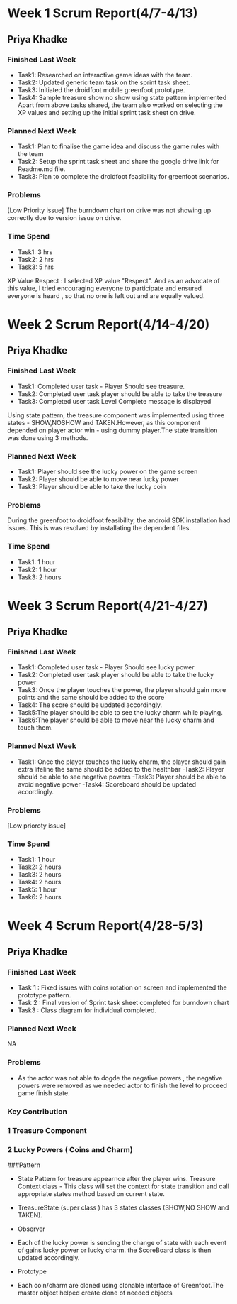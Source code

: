 # Week 1 Scrum Report(4/7-4/13)

## Priya Khadke

### Finished Last Week 
- Task1: Researched on interactive game ideas with the team.
- Task2: Updated generic team task on the sprint task sheet.
- Task3: Initiated the droidfoot mobile greenfoot prototype.
- Task4: Sample treasure show no show using state pattern implemented
Apart from above tasks shared, the team also worked on selecting the XP values and setting up the initial sprint task sheet on drive.

### Planned Next Week 
- Task1: Plan to finalise the game idea and discuss the game rules with the team
- Task2: Setup the sprint task sheet and share the google drive link for Readme.md file.
- Task3: Plan to complete the droidfoot feasibility for greenfoot scenarios.

### Problems
[Low Priority issue] The burndown chart on drive was not showing up correctly due to version issue on drive.

### Time Spend

- Task1: 3 hrs
- Task2: 2 hrs
- Task3: 5 hrs

XP Value Respect :
I selected XP value "Respect". And as an advocate of this value, I tried encouraging everyone to participate and ensured everyone is heard , so that no one is left out and are equally valued.


# Week 2 Scrum Report(4/14-4/20)

## Priya Khadke

### Finished Last Week 
- Task1: Completed user task - Player Should see treasure.
- Task2: Completed user task player should be able to take the treasure 
- Task3: Completed user task Level Complete message is displayed

Using state pattern, the treasure component was implemented using three states - SHOW,NOSHOW and TAKEN.However, as this component depended on player actor win - using dummy player.The state transition was done using 3 methods.

### Planned Next Week 
- Task1: Player should see the lucky power on the game screen
- Task2: Player should be able to move near lucky power
- Task3: Player should be able to take the lucky coin

### Problems
During the greenfoot to droidfoot feasibility, the android SDK installation had issues.
This is was resolved by installating the dependent files.


### Time Spend

- Task1: 1 hour
- Task2: 1 hour
- Task3: 2 hours



# Week 3 Scrum Report(4/21-4/27)

## Priya Khadke

### Finished Last Week 
- Task1: Completed user task - Player Should see lucky power
- Task2: Completed user task player should be able to take the lucky power 
- Task3: Once the player touches the power, the player should gain more points and the same should be added to the score
- Task4: The score should be updated accordingly.
- Task5:The player should be able to see the lucky charm while playing.
- Task6:The player should be able to move near the lucky charm and touch them.

### Planned Next Week 
- Task1: Once the player touches the lucky charm, the player should gain extra lifeline 
the same should be added to the healthbar
-Task2: Player should be able to see negative powers
-Task3: Player should be able to avoid negative power
-Task4: Scoreboard should be updated accordingly.

### Problems
[Low prioroty issue]

### Time Spend
- Task1: 1 hour
- Task2: 2 hours
- Task3: 2 hours
- Task4: 2 hours
- Task5: 1 hour
- Task6: 2 hours

# Week 4 Scrum Report(4/28-5/3)

## Priya Khadke

### Finished Last Week 
- Task 1 : Fixed issues with coins rotation on screen and implemented the prototype pattern.
- Task 2 : Final version of Sprint task sheet completed for burndown chart
- Task3 : Class diagram for individual completed.

### Planned Next Week 
NA

### Problems
- As the actor was not able to dogde the negative powers , the negative powers were removed as we needed actor to finish the level to proceed game finish state.

### Key Contribution
### 1 Treasure Component
### 2 Lucky Powers ( Coins and Charm)


###Pattern
- State Pattern for treasure appearnce after the player wins.
Treasure Context class - This class will set the context for state transition and call appropriate states method based on current state.
- TreasureState (super class ) has 3 states classes (SHOW,NO SHOW and TAKEN).


- Observer
- Each of the lucky power is sending the change  of state with each event of gains lucky power or lucky charm. the ScoreBoard class is then updated accordingly.


- Prototype
- Each coin/charm are cloned using clonable interface of Greenfoot.The master object helped create clone of needed objects